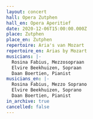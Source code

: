 ```yaml
---
layout: concert
hall: Opera Zutphen
hall_en: Opera Aperitief
date: 2020-12-06T15:00:00.000Z
place: Zutphen
place_en: Zutphen
repertoire: Aria's van Mozart
repertoire_en: Arias by Mozart
musicians: |-
  Rosina Fabius, Mezzosopraan
  Elvire Beekhuizen, Sopraan
  Daan Boertien, Pianist
musicians_en: |-
  Rosina Fabius, Mezzo Soprano
  Elvire Beekhuizen, Soprano
  Daan Boertien, Pianist
in_archive: true
cancelled: false
---
```

